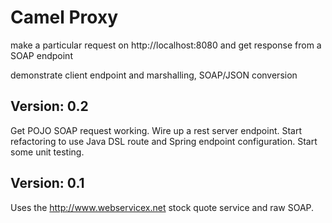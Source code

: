 Camel Proxy
===========
make a particular request on http://localhost:8080 and
get response from a SOAP endpoint

demonstrate client endpoint and marshalling, SOAP/JSON conversion

Version: 0.2
------------
Get POJO SOAP request working. Wire up a rest server endpoint. Start
refactoring to use Java DSL route and Spring endpoint configuration.
Start some unit testing.


Version: 0.1
------------
Uses the http://www.webservicex.net stock quote service and raw SOAP.

